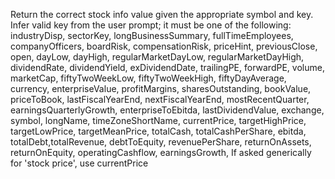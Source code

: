 Return the correct stock info value given the appropriate symbol and key. Infer valid key from the user prompt; it must be one of the following:
industryDisp, sectorKey, longBusinessSummary, fullTimeEmployees, companyOfficers, boardRisk, compensationRisk, priceHint, previousClose, open, dayLow, dayHigh, regularMarketDayLow, regularMarketDayHigh, dividendRate, dividendYield, exDividendDate, trailingPE, forwardPE, volume, marketCap, fiftyTwoWeekLow, fiftyTwoWeekHigh, fiftyDayAverage, currency, enterpriseValue, profitMargins, sharesOutstanding, bookValue, priceToBook, lastFiscalYearEnd, nextFiscalYearEnd, mostRecentQuarter, earningsQuarterlyGrowth, enterpriseToEbitda, lastDividendValue, exchange, symbol, longName, timeZoneShortName, currentPrice, targetHighPrice, targetLowPrice, targetMeanPrice, totalCash, totalCashPerShare, ebitda, totalDebt,totalRevenue, debtToEquity, revenuePerShare, returnOnAssets, returnOnEquity, operatingCashflow, earningsGrowth,
If asked generically for 'stock price', use currentPrice